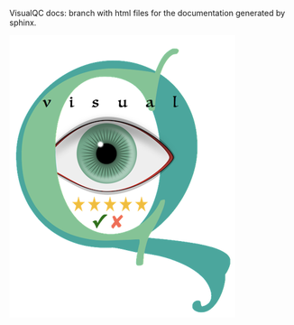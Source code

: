 
VisualQC docs: branch with html files for the documentation generated by sphinx.

![logo](docs/vqc_logo_small.png)

